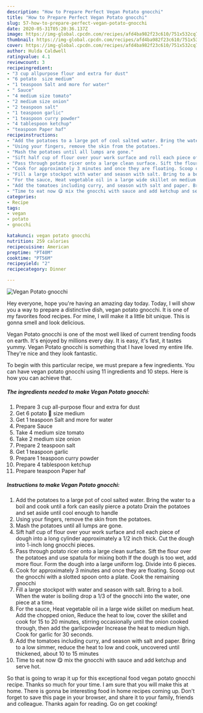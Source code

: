 ```yaml
---
description: "How to Prepare Perfect Vegan Potato gnocchi"
title: "How to Prepare Perfect Vegan Potato gnocchi"
slug: 57-how-to-prepare-perfect-vegan-potato-gnocchi
date: 2020-05-31T05:20:36.137Z
image: https://img-global.cpcdn.com/recipes/afd4ba982f23c610/751x532cq70/vegan-potato-gnocchi-recipe-main-photo.jpg
thumbnail: https://img-global.cpcdn.com/recipes/afd4ba982f23c610/751x532cq70/vegan-potato-gnocchi-recipe-main-photo.jpg
cover: https://img-global.cpcdn.com/recipes/afd4ba982f23c610/751x532cq70/vegan-potato-gnocchi-recipe-main-photo.jpg
author: Hulda Caldwell
ratingvalue: 4.1
reviewcount: 3
recipeingredient:
- "3 cup allpurpose flour and extra for dust"
- "6 potato  size medium"
- "1 teaspoon Salt and more for water"
- " Sauce"
- "4 medium size tomato"
- "2 medium size onion"
- "2 teaspoon salt"
- "1 teaspoon garlic"
- "1 teaspoon curry powder"
- "4 tablespoon ketchup"
- "teaspoon Paper haf"
recipeinstructions:
- "Add the potatoes to a large pot of cool salted water. Bring the water to a boil and cook until a fork can easily pierce a potato Drain the potatoes and set aside until cool enough to handle"
- "Using your fingers, remove the skin from the potatoes."
- "Mash the potatoes until all lumps are gone."
- "Sift half cup of flour over your work surface and roll each piece of dough into a long cylinder approximately a 1/2 inch thick. Cut the dough into 1-inch long gnocchi pieces."
- "Pass through potato ricer onto a large clean surface. Sift the flour over the potatoes and use spatula for mixing both If the dough is too wet, add more flour. Form the dough into a large uniform log. Divide into 6 pieces."
- "Cook for approximately 3 minutes and once they are floating. Scoop out the gnocchi with a slotted spoon onto a plate. Cook the remaining gnocchi"
- "Fill a large stockpot with water and season with salt. Bring to a boil. When the water is boiling drop a 1/3 of the gnocchi into the water, one piece at a time."
- "For the sauce, Heat vegetable oil in a large wide skillet on medium heat. Add the chopped onion, Reduce the heat to low, cover the skillet and cook for 15 to 20 minutes, stirring occasionally until the onion cooked through, then add the garlicpowder Increase the heat to medium high. Cook for garlic for 30 seconds."
- "Add the tomatoes including curry, and season with salt and paper. Bring to a low simmer, reduce the heat to low and cook, uncovered until thickened, about 10 to 15 minutes"
- "Time to eat now 😋 mix the gnocchi with sauce and add ketchup and serve hot."
categories:
- Recipe
tags:
- vegan
- potato
- gnocchi

katakunci: vegan potato gnocchi 
nutrition: 259 calories
recipecuisine: American
preptime: "PT40M"
cooktime: "PT56M"
recipeyield: "2"
recipecategory: Dinner

---
```



![Vegan Potato gnocchi](https://img-global.cpcdn.com/recipes/afd4ba982f23c610/751x532cq70/vegan-potato-gnocchi-recipe-main-photo.jpg)

Hey everyone, hope you're having an amazing day today. Today, I will show you a way to prepare a distinctive dish, vegan potato gnocchi. It is one of my favorites food recipes. For mine, I will make it a little bit unique. This is gonna smell and look delicious.



Vegan Potato gnocchi is one of the most well liked of current trending foods on earth. It's enjoyed by millions every day. It is easy, it's fast, it tastes yummy. Vegan Potato gnocchi is something that I have loved my entire life. They're nice and they look fantastic.


To begin with this particular recipe, we must prepare a few ingredients. You can have vegan potato gnocchi using 11 ingredients and 10 steps. Here is how you can achieve that.

<!--inarticleads1-->

##### The ingredients needed to make Vegan Potato gnocchi:

1. Prepare 3 cup all-purpose flour and extra for dust
1. Get 6 potato 🥔 size medium
1. Get 1 teaspoon Salt and more for water
1. Prepare  Sauce
1. Take 4 medium size tomato
1. Take 2 medium size onion
1. Prepare 2 teaspoon salt
1. Get 1 teaspoon garlic
1. Prepare 1 teaspoon curry powder
1. Prepare 4 tablespoon ketchup
1. Prepare teaspoon Paper haf




<!--inarticleads2-->

##### Instructions to make Vegan Potato gnocchi:

1. Add the potatoes to a large pot of cool salted water. Bring the water to a boil and cook until a fork can easily pierce a potato Drain the potatoes and set aside until cool enough to handle
1. Using your fingers, remove the skin from the potatoes.
1. Mash the potatoes until all lumps are gone.
1. Sift half cup of flour over your work surface and roll each piece of dough into a long cylinder approximately a 1/2 inch thick. Cut the dough into 1-inch long gnocchi pieces.
1. Pass through potato ricer onto a large clean surface. Sift the flour over the potatoes and use spatula for mixing both If the dough is too wet, add more flour. Form the dough into a large uniform log. Divide into 6 pieces.
1. Cook for approximately 3 minutes and once they are floating. Scoop out the gnocchi with a slotted spoon onto a plate. Cook the remaining gnocchi
1. Fill a large stockpot with water and season with salt. Bring to a boil. When the water is boiling drop a 1/3 of the gnocchi into the water, one piece at a time.
1. For the sauce, Heat vegetable oil in a large wide skillet on medium heat. Add the chopped onion, Reduce the heat to low, cover the skillet and cook for 15 to 20 minutes, stirring occasionally until the onion cooked through, then add the garlicpowder Increase the heat to medium high. Cook for garlic for 30 seconds.
1. Add the tomatoes including curry, and season with salt and paper. Bring to a low simmer, reduce the heat to low and cook, uncovered until thickened, about 10 to 15 minutes
1. Time to eat now 😋 mix the gnocchi with sauce and add ketchup and serve hot.




So that is going to wrap it up for this exceptional food vegan potato gnocchi recipe. Thanks so much for your time. I am sure that you will make this at home. There is gonna be interesting food in home recipes coming up. Don't forget to save this page in your browser, and share it to your family, friends and colleague. Thanks again for reading. Go on get cooking!
